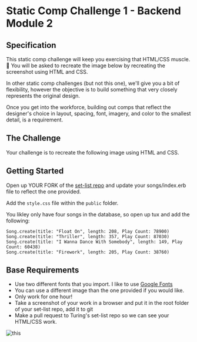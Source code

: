 # Static Comp Challenge 1 - Backend Module 2
## Specification

This static comp challenge will keep you exercising that HTML/CSS muscle. 💪 You will be asked to recreate the image below by recreating the screenshot using HTML and CSS.

In other static comp challenges (but not this one), we'll give you a bit of flexibility, however the objective is to build something that very closely represents the original design.

Once you get into the workforce, building out comps that reflect the designer's choice in layout, spacing, font, imagery, and color to the smallest detail, is a requirement.

## The Challenge
Your challenge is to recreate the following image using HTML and CSS. 

## Getting Started
Open up YOUR FORK of the [set-list repo](https://github.com/turingschool-examples/set-list) and update your songs/index.erb file to reflect the one provided.

Add the `style.css` file within the `public` folder.

You likley only have four songs in the database, so open up tux and add the following: 

``` 
Song.create(title: "Float On", length: 208, Play Count: 78900)
Song.create(title: "Thriller", length: 357, Play Count: 87030)
Song.create(title: "I Wanna Dance With Somebody", length: 149, Play Count: 60438)
Song.create(title: "Firework", length: 205, Play Count: 38760)
```

## Base Requirements

- Use two different fonts that you import. I like to use [Google Fonts](https://fonts.google.com/)
- You can use a different image than the one provided if you would like. 
- Only work for one hour!
- Take a screenshot of your work in a browser and put it in the root folder of your set-list repo, add it to git
- Make a pull request to Turing's set-list repo so we can see your HTML/CSS work.

![this](songs-page.png)
